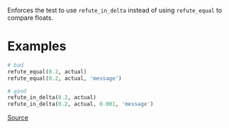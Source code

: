 
Enforces the test to use `refute_in_delta`
instead of using `refute_equal` to compare floats.

# Examples

```ruby
# bad
refute_equal(0.2, actual)
refute_equal(0.2, actual, 'message')

# good
refute_in_delta(0.2, actual)
refute_in_delta(0.2, actual, 0.001, 'message')
```

[Source](http://www.rubydoc.info/gems/rubocop/RuboCop/Cop/Minitest/RefuteInDelta)